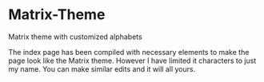 # Matrix-Theme
Matrix theme with customized alphabets

The index page has been compiled with necessary elements to make the page look like the Matrix theme. However I have limited it characters to just my name. You can make similar edits and it will all yours.
